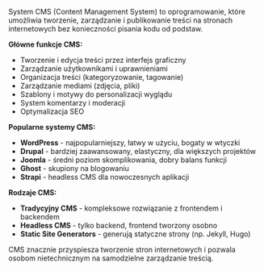 System CMS (Content Management System) to oprogramowanie, które umożliwia tworzenie, zarządzanie i publikowanie treści na stronach internetowych bez konieczności pisania kodu od podstaw.

**Główne funkcje CMS:**
- Tworzenie i edycja treści przez interfejs graficzny
- Zarządzanie użytkownikami i uprawnieniami
- Organizacja treści (kategoryzowanie, tagowanie)
- Zarządzanie mediami (zdjęcia, pliki)
- Szablony i motywy do personalizacji wyglądu
- System komentarzy i moderacji
- Optymalizacja SEO

**Popularne systemy CMS:**
- **WordPress** - najpopularniejszy, łatwy w użyciu, bogaty w wtyczki
- **Drupal** - bardziej zaawansowany, elastyczny, dla większych projektów
- **Joomla** - średni poziom skomplikowania, dobry balans funkcji
- **Ghost** - skupiony na blogowaniu
- **Strapi** - headless CMS dla nowoczesnych aplikacji

**Rodzaje CMS:**
- **Tradycyjny CMS** - kompleksowe rozwiązanie z frontendem i backendem
- **Headless CMS** - tylko backend, frontend tworzony osobno
- **Static Site Generators** - generują statyczne strony (np. Jekyll, Hugo)

CMS znacznie przyspiesza tworzenie stron internetowych i pozwala osobom nietechnicznym na samodzielne zarządzanie treścią.

